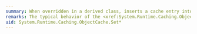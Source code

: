 ```yaml
---
summary: When overridden in a derived class, inserts a cache entry into the cache.
remarks: The typical behavior of the <xref:System.Runtime.Caching.ObjectCache.Set%2A> overload methods is an insert-or-update operation. A cache entry is either inserted as a new entry if the specified entry does not exist, or the cache entry is updated with a new value if it already exists.
uid: System.Runtime.Caching.ObjectCache.Set*
---
```


